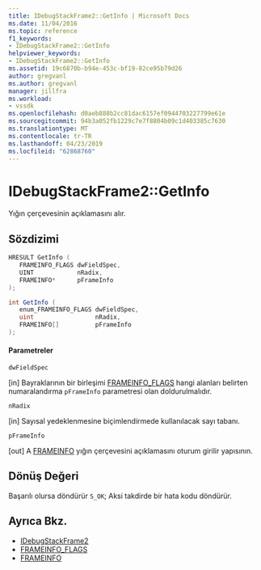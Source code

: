```yaml
---
title: IDebugStackFrame2::GetInfo | Microsoft Docs
ms.date: 11/04/2016
ms.topic: reference
f1_keywords:
- IDebugStackFrame2::GetInfo
helpviewer_keywords:
- IDebugStackFrame2::GetInfo
ms.assetid: 19c6870b-b94e-453c-bf19-82ce95b79d26
author: gregvanl
ms.author: gregvanl
manager: jillfra
ms.workload:
- vssdk
ms.openlocfilehash: d0aeb888b2cc81dac6157ef0944703227799e61e
ms.sourcegitcommit: 94b3a052fb1229c7e7f8804b09c1d403385c7630
ms.translationtype: MT
ms.contentlocale: tr-TR
ms.lasthandoff: 04/23/2019
ms.locfileid: "62868760"
---
```

# <a name="idebugstackframe2getinfo"></a>IDebugStackFrame2::GetInfo
Yığın çerçevesinin açıklamasını alır.

## <a name="syntax"></a>Sözdizimi

```cpp
HRESULT GetInfo ( 
   FRAMEINFO_FLAGS dwFieldSpec,
   UINT            nRadix,
   FRAMEINFO*      pFrameInfo
);
```

```csharp
int GetInfo ( 
   enum_FRAMEINFO_FLAGS dwFieldSpec,
   uint                 nRadix,
   FRAMEINFO[]          pFrameInfo
);
```

#### <a name="parameters"></a>Parametreler
 `dwFieldSpec`

 [in] Bayraklarının bir birleşimi [FRAMEINFO_FLAGS](../../../extensibility/debugger/reference/frameinfo-flags.md) hangi alanları belirten numaralandırma `pFrameInfo` parametresi olan doldurulmalıdır.

 `nRadix`

 [in] Sayısal yedeklenmesine biçimlendirmede kullanılacak sayı tabanı.

 `pFrameInfo`

 [out] A [FRAMEINFO](../../../extensibility/debugger/reference/frameinfo.md) yığın çerçevesini açıklamasını oturum girilir yapısının.

## <a name="return-value"></a>Dönüş Değeri
 Başarılı olursa döndürür `S_OK`; Aksi takdirde bir hata kodu döndürür.

## <a name="see-also"></a>Ayrıca Bkz.
- [IDebugStackFrame2](../../../extensibility/debugger/reference/idebugstackframe2.md)
- [FRAMEINFO_FLAGS](../../../extensibility/debugger/reference/frameinfo-flags.md)
- [FRAMEINFO](../../../extensibility/debugger/reference/frameinfo.md)